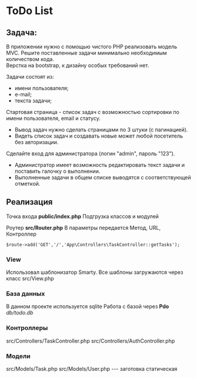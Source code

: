 # ToDo List
## Задача:
В приложении нужно с помощью чистого PHP реализовать модель MVC. Решите поставленные задачи минимально необходимым количеством кода.  
Верстка на bootstrap, к дизайну особых требований нет. 
 
Задачи состоят из: 
- имени пользователя; 
- е-mail; 
- текста задачи; 
 
Стартовая страница - список задач с возможностью сортировки по имени пользователя, email и статусу.  
 - Вывод задач нужно сделать страницами по 3 штуки (с пагинацией).  
 - Видеть список задач и создавать новые может любой посетитель без авторизации. 
 
Сделайте вход для администратора (логин "admin", пароль "123").  
 - Администратор имеет возможность редактировать текст задачи и поставить галочку о выполнении.  
 - Выполненные задачи в общем списке выводятся с соответствующей отметкой.  


## Реализация
Точка входа **public/index.php**
Подгрузка классов и модулей

Роутер **src/Router.php**
В параметры передается Метод, URL, Контроллер
````
$route->add('GET','/','App\Controllers\TaskController::getTasks');
````

### View
Использовал шаблонизатор Smarty.
Все шаблоны загружаются через класс src/View.php

### База данных
В данном проекте используется sqlite
Работа с базой через **Pdo**
*db/todo.db*

### Контроллеры
src/Controllers/TaskController.php
src/Controllers/AuthController.php

### Модели
src/Models/Task.php
src/Models/User.php --- заготовка статическая